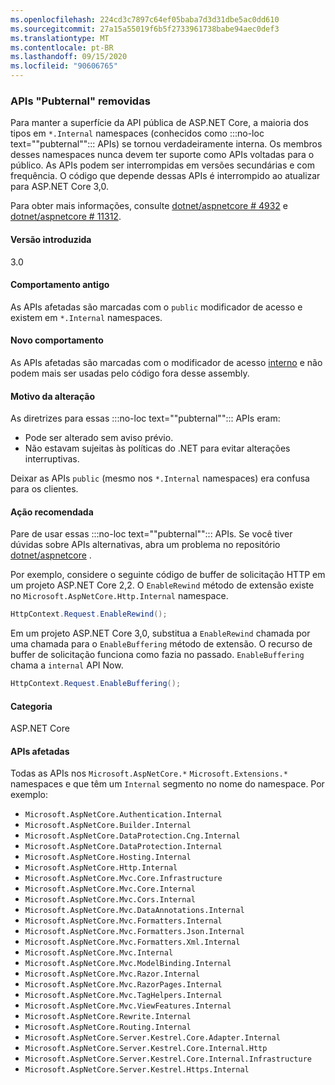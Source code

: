 ```yaml
---
ms.openlocfilehash: 224cd3c7897c64ef05baba7d3d31dbe5ac0dd610
ms.sourcegitcommit: 27a15a55019f6b5f2733961738babe94aec0def3
ms.translationtype: MT
ms.contentlocale: pt-BR
ms.lasthandoff: 09/15/2020
ms.locfileid: "90606765"
---
```

### <a name="pubternal-apis-removed"></a>APIs "Pubternal" removidas

Para manter a superfície da API pública de ASP.NET Core, a maioria dos tipos em `*.Internal` namespaces (conhecidos como :::no-loc text="\"pubternal\""::: APIs) se tornou verdadeiramente interna. Os membros desses namespaces nunca devem ter suporte como APIs voltadas para o público. As APIs podem ser interrompidas em versões secundárias e com frequência. O código que depende dessas APIs é interrompido ao atualizar para ASP.NET Core 3,0.

Para obter mais informações, consulte [dotnet/aspnetcore # 4932](https://github.com/dotnet/aspnetcore/issues/4932) e [dotnet/aspnetcore # 11312](https://github.com/dotnet/aspnetcore/issues/11312).

#### <a name="version-introduced"></a>Versão introduzida

3.0

#### <a name="old-behavior"></a>Comportamento antigo

As APIs afetadas são marcadas com o `public` modificador de acesso e existem em `*.Internal` namespaces.

#### <a name="new-behavior"></a>Novo comportamento

As APIs afetadas são marcadas com o modificador de acesso [interno](../../../../docs/csharp/language-reference/keywords/internal.md) e não podem mais ser usadas pelo código fora desse assembly.

#### <a name="reason-for-change"></a>Motivo da alteração

As diretrizes para essas :::no-loc text="\"pubternal\""::: APIs eram:

* Pode ser alterado sem aviso prévio.
* Não estavam sujeitas às políticas do .NET para evitar alterações interruptivas.

Deixar as APIs `public` (mesmo nos `*.Internal` namespaces) era confusa para os clientes.

#### <a name="recommended-action"></a>Ação recomendada

Pare de usar essas :::no-loc text="\"pubternal\""::: APIs. Se você tiver dúvidas sobre APIs alternativas, abra um problema no repositório [dotnet/aspnetcore](https://github.com/dotnet/aspnetcore/issues) .

Por exemplo, considere o seguinte código de buffer de solicitação HTTP em um projeto ASP.NET Core 2,2. O `EnableRewind` método de extensão existe no `Microsoft.AspNetCore.Http.Internal` namespace.

```csharp
HttpContext.Request.EnableRewind();
```

Em um projeto ASP.NET Core 3,0, substitua a `EnableRewind` chamada por uma chamada para o `EnableBuffering` método de extensão. O recurso de buffer de solicitação funciona como fazia no passado. `EnableBuffering` chama a `internal` API Now.

```csharp
HttpContext.Request.EnableBuffering();
```

#### <a name="category"></a>Categoria

ASP.NET Core

#### <a name="affected-apis"></a>APIs afetadas

Todas as APIs nos `Microsoft.AspNetCore.*` `Microsoft.Extensions.*` namespaces e que têm um `Internal` segmento no nome do namespace. Por exemplo:

- `Microsoft.AspNetCore.Authentication.Internal`
- `Microsoft.AspNetCore.Builder.Internal`
- `Microsoft.AspNetCore.DataProtection.Cng.Internal`
- `Microsoft.AspNetCore.DataProtection.Internal`
- `Microsoft.AspNetCore.Hosting.Internal`
- `Microsoft.AspNetCore.Http.Internal`
- `Microsoft.AspNetCore.Mvc.Core.Infrastructure`
- `Microsoft.AspNetCore.Mvc.Core.Internal`
- `Microsoft.AspNetCore.Mvc.Cors.Internal`
- `Microsoft.AspNetCore.Mvc.DataAnnotations.Internal`
- `Microsoft.AspNetCore.Mvc.Formatters.Internal`
- `Microsoft.AspNetCore.Mvc.Formatters.Json.Internal`
- `Microsoft.AspNetCore.Mvc.Formatters.Xml.Internal`
- `Microsoft.AspNetCore.Mvc.Internal`
- `Microsoft.AspNetCore.Mvc.ModelBinding.Internal`
- `Microsoft.AspNetCore.Mvc.Razor.Internal`
- `Microsoft.AspNetCore.Mvc.RazorPages.Internal`
- `Microsoft.AspNetCore.Mvc.TagHelpers.Internal`
- `Microsoft.AspNetCore.Mvc.ViewFeatures.Internal`
- `Microsoft.AspNetCore.Rewrite.Internal`
- `Microsoft.AspNetCore.Routing.Internal`
- `Microsoft.AspNetCore.Server.Kestrel.Core.Adapter.Internal`
- `Microsoft.AspNetCore.Server.Kestrel.Core.Internal.Http`
- `Microsoft.AspNetCore.Server.Kestrel.Core.Internal.Infrastructure`
- `Microsoft.AspNetCore.Server.Kestrel.Https.Internal`

<!--

#### Affected APIs

- `N:Microsoft.AspNetCore.Authentication.Internal`
- `N:Microsoft.AspNetCore.Builder.Internal`
- `N:Microsoft.AspNetCore.DataProtection.Cng.Internal`
- `N:Microsoft.AspNetCore.DataProtection.Internal`
- `N:Microsoft.AspNetCore.Hosting.Internal`
- `N:Microsoft.AspNetCore.Http.Internal`
- `N:Microsoft.AspNetCore.Mvc.Core.Infrastructure`
- `N:Microsoft.AspNetCore.Mvc.Core.Internal`
- `N:Microsoft.AspNetCore.Mvc.Cors.Internal`
- `N:Microsoft.AspNetCore.Mvc.DataAnnotations.Internal`
- `N:Microsoft.AspNetCore.Mvc.Formatters.Internal`
- `N:Microsoft.AspNetCore.Mvc.Formatters.Json.Internal`
- `N:Microsoft.AspNetCore.Mvc.Formatters.Xml.Internal`
- `N:Microsoft.AspNetCore.Mvc.Internal`
- `N:Microsoft.AspNetCore.Mvc.ModelBinding.Internal`
- `N:Microsoft.AspNetCore.Mvc.Razor.Internal`
- `N:Microsoft.AspNetCore.Mvc.RazorPages.Internal`
- `N:Microsoft.AspNetCore.Mvc.TagHelpers.Internal`
- `N:Microsoft.AspNetCore.Mvc.ViewFeatures.Internal`
- `N:Microsoft.AspNetCore.Rewrite.Internal`
- `N:Microsoft.AspNetCore.Routing.Internal`
- `N:Microsoft.AspNetCore.Server.Kestrel.Core.Adapter.Internal`
- `N:Microsoft.AspNetCore.Server.Kestrel.Core.Internal.Http`
- `N:Microsoft.AspNetCore.Server.Kestrel.Core.Internal.Infrastructure`
- `N:Microsoft.AspNetCore.Server.Kestrel.Https.Internal`

-->
